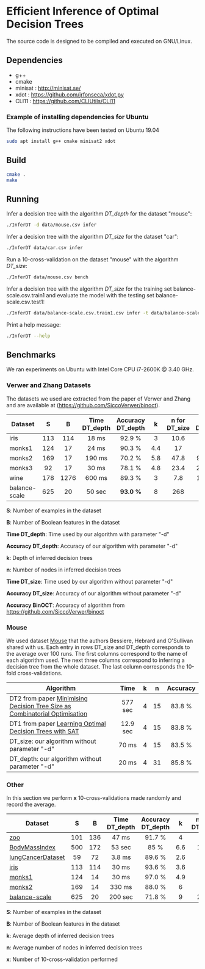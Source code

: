 # Efficient Inference of Optimal Decision Trees

The source code is designed to be compiled and executed on GNU/Linux.

## Dependencies

- g++
- cmake
- minisat : http://minisat.se/
- xdot : https://github.com/jrfonseca/xdot.py
- CLI11 : https://github.com/CLIUtils/CLI11

### Example of installing dependencies for Ubuntu

The following instructions have been tested on Ubuntu 19.04

```bash
sudo apt install g++ cmake minisat2 xdot
```

## Build

```bash
cmake .
make
```

## Running

Infer a decision tree with the algorithm *DT_depth* for the dataset "mouse":

```bash
./InferDT -d data/mouse.csv infer
```

Infer a decision tree with the algorithm *DT_size* for the dataset "car":

```bash
./InferDT data/car.csv infer
```

Run a 10-cross-validation on the dataset "mouse" with the algorithm *DT_size*:

```bash
./InferDT data/mouse.csv bench
```

Infer a decision tree with the algorithm *DT_size* for the training set balance-scale.csv.train1 and evaluate the model with the testing set balance-scale.csv.test1:

```bash
./InferDT data/balance-scale.csv.train1.csv infer -t data/balance-scale.csv.test1.csv
```

Print a help message:

```bash
./InferDT --help
```

## Benchmarks

We ran experiments on Ubuntu with Intel Core CPU i7-2600K @ 3.40 GHz.

### Verwer and Zhang Datasets
The datasets we used are extracted from the paper of Verwer and Zhang and are available at
(https://github.com/SiccoVerwer/binoct).

| Dataset       |  S   |  B   | Time  DT_depth | Accuracy DT_depth |  k   | n for DT_size | Time  DT_size | Accuracy  DT_size | Accuracy BinOCT* |
| ------------- | :--: | :--: | :------------: | :---------------: | :--: | :-----------: | :-----------: | :---------------: | ---------------- |
| iris          | 113  | 114  |     18 ms      |      92.9 %       |  3   |     10.6      |     30 ms     |      93.2 %       | **98.4 %**       |
| monks1        | 124  |  17  |     24 ms      |      90.3 %       | 4.4  |      17       |     80 ms     |    **95.5 %**     | 87.1 %           |
| monks2        | 169  |  17  |     190 ms     |      70.2 %       | 5.8  |     47.8      |    9.1 sec    |    **74.0 %**     | 63.3 %           |
| monks3        |  92  |  17  |     30 ms      |      78.1 %       | 4.8  |     23.4      |    210 ms     |      82.6 %       | **93.5 %**       |
| wine          | 178  | 1276 |     600 ms     |      89.3 %       |  3   |      7.8      |    1.2 sec    |    **92.0 %**     | 88.9 %           |
| balance-scale | 625  |  20  |     50 sec     |    **93.0 %**     |  8   |      268      |    183 sec    |      92.6 %       | 77.5 %           |

**S**: Number of examples in the dataset

**B**: Number of Boolean features in the dataset

**Time  DT_depth**: Time used by our algorithm with parameter "-d"

**Accuracy DT_depth**: Accuracy of our algorithm with parameter "-d"

**k**: Depth of inferred decision trees

**n**: Number of nodes in inferred decision trees

**Time  DT_size**: Time used by our algorithm without parameter "-d"

**Accuracy DT_size**: Accuracy of our algorithm without parameter "-d"

**Accuracy BinOCT**: Accuracy of algorithm from https://github.com/SiccoVerwer/binoct

### Mouse

We used dataset [Mouse](https://raw.githubusercontent.com/FlorentAvellaneda/InferDT/master/data/mouse.csv) that the authors Bessiere, Hebrard and O'Sullivan shared with us. Each entry in rows DT\_size and DT\_depth corresponds to the average over 100 runs. The first columns correspond to the name of each algorithm used. The next three columns correspond to inferring a decision tree from the whole dataset. The last column corresponds the 10-fold cross-validations.

| Algorithm                                                    |   Time   |  k   |  n   | Accuracy |
| ------------------------------------------------------------ | :------: | :--: | :--: | :------: |
| DT2 from paper [Minimising Decision Tree Size as Combinatorial Optimisation](http://homepages.laas.fr/ehebrard/papers/cp2009b.pdf) | 577 sec  |  4   |  15  |  83.8 %  |
| DT1 from paper [Learning Optimal Decision Trees with SAT](https://www.ijcai.org/proceedings/2018/0189.pdf) | 12.9 sec |  4   |  15  |  83.8 %  |
| DT_size: our algorithm without parameter "-d"                |  70 ms   |  4   |  15  |  83.5 %  |
| DT_depth: our algorithm without parameter "-d"               |  20 ms   |  4   |  31  |  85.8 %  |

### Other

In this section we perform **x** 10-cross-validations made randomly and record the average.


| Dataset                                                      |  S   |  B   | Time  DT_depth | Accuracy DT_depth |  k   | n for DT_size | Time  DT_size | Accuracy  DT_size | x    |
| ------------------------------------------------------------ | :--: | :--: | :------------: | :---------------: | :--: | :-----------: | :-----------: | :---------------: | ---- |
| [zoo](http://archive.ics.uci.edu/ml/datasets/Zoo)            | 101  | 136  |     47 ms      |      91.7 %       |  4   |      20       |    200 ms     |       91 %        | 200  |
| [BodyMassIndex](https://www.kaggle.com/yersever/500-person-gender-height-weight-bodymassindex) | 500  | 172  |     53 sec     |       85 %        | 6.6  | 109              |  6.4 h             |  85.4 %                 | 1    |
| [lungCancerDataset](https://www.kaggle.com/yusufdede/lung-cancer-dataset) |  59  |  72  |     3.8 ms     |      89.6 %       | 2.6  |       7       |    7.5 ms     |      90.6 %       | 200  |
| [iris](https://raw.githubusercontent.com/FlorentAvellaneda/InferDT/master/data/iris.csv) |  113  |  114  |     30 ms     |      93.6 %       | 3.6  |       14       |    120 ms     |      94.0 %       | 200  |
| [monks1](https://raw.githubusercontent.com/FlorentAvellaneda/InferDT/master/data/monks1.csv) |  124  |  14  |     30 ms     |      97.0 %       | 4.9  |       15       |    140 ms     |      99.5 %       | 200  |
| [monks2](https://raw.githubusercontent.com/FlorentAvellaneda/InferDT/master/data/monks2.csv) |  169  |  14  |     330 ms     |      88.0 %       | 6  |       64       |    9.3 sec     |      88.7 %       | 100  |
| [balance-scale](https://raw.githubusercontent.com/FlorentAvellaneda/InferDT/master/data/balance-scale.csv) |  625  |  20  |      200 sec     |      71.8 %       | 9  |       276       |    11 h     |      73.6 %       | 1  |

**S**: Number of examples in the dataset

**B**: Number of Boolean features in the dataset

**k**: Average depth of inferred decision trees

**n**: Average number of nodes in inferred decision trees

**x**: Number of 10-cross-validation performed







